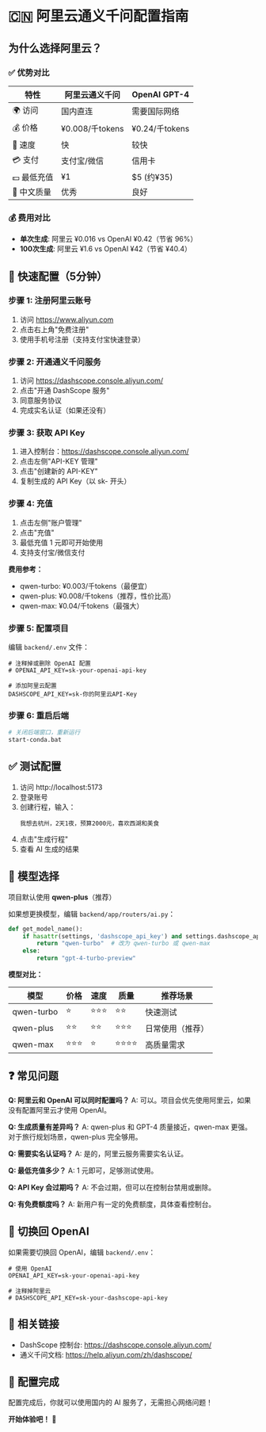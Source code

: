 # 🇨🇳 阿里云通义千问配置指南

## 为什么选择阿里云？

### ✅ 优势对比

| 特性 | 阿里云通义千问 | OpenAI GPT-4 |
|------|---------------|--------------|
| 🌍 访问 | 国内直连 | 需要国际网络 |
| 💰 价格 | ¥0.008/千tokens | ¥0.24/千tokens |
| 🚀 速度 | 快 | 较快 |
| 💳 支付 | 支付宝/微信 | 信用卡 |
| 💵 最低充值 | ¥1 | $5 (约¥35) |
| 📝 中文质量 | 优秀 | 良好 |

### 💰 费用对比
- **单次生成**: 阿里云 ¥0.016 vs OpenAI ¥0.42（节省 96%）
- **100次生成**: 阿里云 ¥1.6 vs OpenAI ¥42（节省 ¥40.4）

## 🚀 快速配置（5分钟）

### 步骤 1: 注册阿里云账号

1. 访问 https://www.aliyun.com
2. 点击右上角"免费注册"
3. 使用手机号注册（支持支付宝快速登录）

### 步骤 2: 开通通义千问服务

1. 访问 https://dashscope.console.aliyun.com/
2. 点击"开通 DashScope 服务"
3. 同意服务协议
4. 完成实名认证（如果还没有）

### 步骤 3: 获取 API Key

1. 进入控制台：https://dashscope.console.aliyun.com/
2. 点击左侧"API-KEY 管理"
3. 点击"创建新的 API-KEY"
4. 复制生成的 API Key（以 sk- 开头）

### 步骤 4: 充值

1. 点击左侧"账户管理"
2. 点击"充值"
3. 最低充值 1 元即可开始使用
4. 支持支付宝/微信支付

**费用参考：**
- qwen-turbo: ¥0.003/千tokens（最便宜）
- qwen-plus: ¥0.008/千tokens（推荐，性价比高）
- qwen-max: ¥0.04/千tokens（最强大）

### 步骤 5: 配置项目

编辑 `backend/.env` 文件：

```env
# 注释掉或删除 OpenAI 配置
# OPENAI_API_KEY=sk-your-openai-api-key

# 添加阿里云配置
DASHSCOPE_API_KEY=sk-你的阿里云API-Key
```

### 步骤 6: 重启后端

```bash
# 关闭后端窗口，重新运行
start-conda.bat
```

## ✅ 测试配置

1. 访问 http://localhost:5173
2. 登录账号
3. 创建行程，输入：
   ```
   我想去杭州，2天1夜，预算2000元，喜欢西湖和美食
   ```
4. 点击"生成行程"
5. 查看 AI 生成的结果

## 🎯 模型选择

项目默认使用 **qwen-plus**（推荐）

如果想更换模型，编辑 `backend/app/routers/ai.py`：

```python
def get_model_name():
    if hasattr(settings, 'dashscope_api_key') and settings.dashscope_api_key:
        return "qwen-turbo"  # 改为 qwen-turbo 或 qwen-max
    else:
        return "gpt-4-turbo-preview"
```

**模型对比：**

| 模型 | 价格 | 速度 | 质量 | 推荐场景 |
|------|------|------|------|----------|
| qwen-turbo | ⭐ | ⭐⭐⭐ | ⭐⭐ | 快速测试 |
| qwen-plus | ⭐⭐ | ⭐⭐ | ⭐⭐⭐ | 日常使用（推荐）|
| qwen-max | ⭐⭐⭐ | ⭐ | ⭐⭐⭐⭐ | 高质量需求 |



## ❓ 常见问题

**Q: 阿里云和 OpenAI 可以同时配置吗？**
A: 可以。项目会优先使用阿里云，如果没有配置阿里云才使用 OpenAI。

**Q: 生成质量有差异吗？**
A: qwen-plus 和 GPT-4 质量接近，qwen-max 更强。对于旅行规划场景，qwen-plus 完全够用。

**Q: 需要实名认证吗？**
A: 是的，阿里云服务需要实名认证。

**Q: 最低充值多少？**
A: 1 元即可，足够测试使用。

**Q: API Key 会过期吗？**
A: 不会过期，但可以在控制台禁用或删除。

**Q: 有免费额度吗？**
A: 新用户有一定的免费额度，具体查看控制台。

## 🔄 切换回 OpenAI

如果需要切换回 OpenAI，编辑 `backend/.env`：
```env
# 使用 OpenAI
OPENAI_API_KEY=sk-your-openai-api-key

# 注释掉阿里云
# DASHSCOPE_API_KEY=sk-your-dashscope-api-key
```

## 🔗 相关链接

- DashScope 控制台: https://dashscope.console.aliyun.com/
- 通义千问文档: https://help.aliyun.com/zh/dashscope/

## 🎉 配置完成

配置完成后，你就可以使用国内的 AI 服务了，无需担心网络问题！

**开始体验吧！** 🚀
